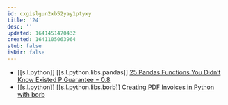 ```yaml
---
id: cxgislgun2xb52yay1ptyxy
title: '24'
desc: ''
updated: 1641451470432
created: 1641105063964
stub: false
isDir: false
---
```


  
-  [[s.l.python]] [[s.l.python.libs.pandas]] [25 Pandas Functions You Didn’t Know Existed P Guarantee = 0.8][1]
-  [[s.l.python]] [[s.l.python.libs.borb]] [Creating PDF Invoices in Python with borb][2]

[1]: https://towardsdatascience.com/25-pandas-functions-you-didnt-know-existed-p-guarantee-0-8-1a05dcaad5d0
[2]: https://stackabuse.com/creating-pdf-invoices-in-python-with-borb/
